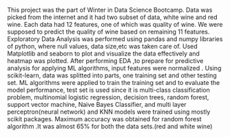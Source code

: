 This project was the part of Winter in Data Science Bootcamp. Data was picked from the internet and it had two subset of data, white wine and red wine. Each data had 12 features, one of which was quality of wine. We were supposed to predict the quality of wine based on remaining 11 features. 
Exploratory Data Analysis was performed using pandas and numpy libraries of python, where null values, data size,etc was taken care of. 
Used Matplotlib and seaborn to plot and visualize the data effectively and heatmap was plotted. 
After performing EDA ,to prepare for predictive analysis for applying ML algorithms, input features were normalized . 
Using scikit-learn, data was splitted into parts, one training set and other testing set. ML algorithms were applied to train the training set and to evaluate the model performance, test set is used since it is multi-class classification problem, multinomial logistic regression, decision trees, random forest, support vector machine, Naive Bayes Classifier, and multi layer perceptron(neural network) and KNN models were trained using mostly scikit packages. 
Maximum accuracy was obtained for random forest algorithm .It was almost 65% for both the data sets.(red and white wine)
